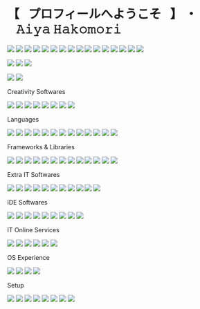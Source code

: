 # 【⠀プロフィールへようこそ⠀】 ・⠀𝙰𝚒𝚢𝚊 𝙷𝚊𝚔𝚘𝚖𝚘𝚛𝚒

[![](https://img.shields.io/badge/-⠀Twitch⠀-%23000000?style=for-the-badge&logo=twitch&color=6441a5&logoColor=ffffff)](https://twitch.tv/boxuchan)
[![](https://img.shields.io/badge/-⠀YouTube⠀-%23181717?style=for-the-badge&logo=youtube&color=FF0000&logoColor=ffffff)](https://www.youtube.com/channel/UCrvSNYUK5xg2DwpbimJ9DwQ)
[![](https://img.shields.io/badge/-⠀Twitter⠀-%231DA1F2?style=for-the-badge&logo=twitter&logoColor=ffffff)](https://twitter.com/Boxu_Chan)
[![](https://img.shields.io/badge/-⠀Instagram⠀-%23181717?style=for-the-badge&logo=instagram&color=E1306C&logoColor=ffffff)](https://instagram.com/boxu.chan)
[![](https://img.shields.io/badge/-⠀Steam⠀-%23181717?style=for-the-badge&logo=steam&color=171a21&logoColor=ffffff)](https://steamcommunity.com/id/BoxuChan)
[![](https://img.shields.io/badge/-⠀Xbox⠀-%23181717?style=for-the-badge&logo=xbox&color=107C10&logoColor=ffffff)](https://account.xbox.com/en-us/profile?gamertag=BoxuChan)
[![](https://img.shields.io/website?down_color=ff4c54&down_message=OFFLINE%20%E2%9D%8C&label=Boxu.fr&logo=pkgsrc&logoColor=ffffff&style=for-the-badge&up_message=ONLINE%20%E2%9C%94%EF%B8%8F&url=https%3A%2F%2Fboxu.fr)](https://boxu.fr/)
[![](https://img.shields.io/badge/-⠀Linktree⠀-%23181717?style=for-the-badge&logo=linktree&color=31C3A2&logoColor=ffffff)](https://linktr.ee/boxu)
[![](https://img.shields.io/badge/-⠀GitHub⠀-%23181717?style=for-the-badge&logo=github)](https://github.com/BoxuChan)
[![](https://img.shields.io/badge/-⠀GoFundMe⠀-%23181717?style=for-the-badge&logo=gofundme)](https://github.com/BoxuChan)
[![](https://img.shields.io/badge/-⠀Ko–Fi⠀-%23181717?style=for-the-badge&logo=kofi)](https://github.com/BoxuChan)
[![](https://img.shields.io/badge/-⠀MyAnimeList⠀-%23181717?style=for-the-badge&logo=myanimelist)](https://github.com/BoxuChan)
[![](https://img.shields.io/badge/-⠀Origin⠀-%23181717?style=for-the-badge&logo=origin)](https://github.com/BoxuChan)
[![](https://img.shields.io/badge/-⠀osu!⠀-%23181717?style=for-the-badge&logo=osu)](https://github.com/BoxuChan)
[![](https://img.shields.io/badge/-⠀PayPal⠀-%23181717?style=for-the-badge&logo=paypal)](https://github.com/BoxuChan)
[![](https://img.shields.io/badge/-⠀Patreon⠀-%23181717?style=for-the-badge&logo=patreon)](https://github.com/BoxuChan)

[![](https://img.shields.io/discord/932906923236401182?style=for-the-badge&logo=discord&logoColor=8f98ec&color=7289da&label=⠀Tower%20of%20Fantasy⠀)](https://discord.gg/dwmB5Vb6pT)
[![](https://img.shields.io/discord/513390882771173397?style=for-the-badge&logo=discord&logoColor=8f98ec&color=7289da&label=⠀✧%20Hako%20|%20箱%20✽⠀)](https://discord.gg/BPVmDNC)
[![](https://img.shields.io/discord/921159444673482833?style=for-the-badge&logo=discord&logoColor=8f98ec&color=7289da&label=⠀✦%20Mikazuki%20|%20三日月%20☾⠀)](https://discord.gg/z7J8pRatHU)

![](https://img.shields.io/date/1037374200?style=for-the-badge&logo=homeassistantcommunitystore&label=⠀Birth%20Day⠀)
![](https://img.shields.io/date/1408113000?style=for-the-badge&logo=gnometerminal&label=⠀Started%20Coding⠀)

Creativity Softwares

![](https://img.shields.io/badge/-⠀After%20Effects⠀-%23000000?style=for-the-badge&logo=adobeaftereffects)
![](https://img.shields.io/badge/-⠀After%20Illustrator⠀-%23000000?style=for-the-badge&logo=adobeillustrator)
![](https://img.shields.io/badge/-⠀After%20Photoshop⠀-%23000000?style=for-the-badge&logo=adobephotoshop)
![](https://img.shields.io/badge/-⠀After%20Premiere%20Pro⠀-%23000000?style=for-the-badge&logo=adobepremierepro)
![](https://img.shields.io/badge/-⠀After%20XD⠀-%23000000?style=for-the-badge&logo=adobexd)
![](https://img.shields.io/badge/-⠀Canva⠀-%23000000?style=for-the-badge&logo=canva)
![](https://img.shields.io/badge/-⠀Cinema%204D⠀-%23000000?style=for-the-badge&logo=cinema4d)
![](https://img.shields.io/badge/-⠀Audacity⠀-%23000000?style=for-the-badge&logo=audacity)

Languages

![](https://img.shields.io/badge/-⠀C⠀-%23000000?style=for-the-badge&logo=c)
![](https://img.shields.io/badge/-⠀C#⠀-%23000000?style=for-the-badge&logo=csharp)
![](https://img.shields.io/badge/-⠀C++⠀-%23000000?style=for-the-badge&logo=cplusplus)
![](https://img.shields.io/badge/-⠀CSS3⠀-%23000000?style=for-the-badge&logo=css3)
![](https://img.shields.io/badge/-⠀HTML5⠀-%23000000?style=for-the-badge&logo=html5)
![](https://img.shields.io/badge/-⠀Java⠀-%23000000?style=for-the-badge&logo=java)
![](https://img.shields.io/badge/-⠀JavaScript⠀-%23000000?style=for-the-badge&logo=javascript)
![](https://img.shields.io/badge/-⠀Kotlin⠀-%23000000?style=for-the-badge&logo=kotlin)
![](https://img.shields.io/badge/-⠀MySQL⠀-%23000000?style=for-the-badge&logo=mysql)
![](https://img.shields.io/badge/-⠀PHP⠀-%23000000?style=for-the-badge&logo=php)
![](https://img.shields.io/badge/-⠀Python⠀-%23000000?style=for-the-badge&logo=python)
![](https://img.shields.io/badge/-⠀R⠀-%23000000?style=for-the-badge&logo=r)
![](https://img.shields.io/badge/-⠀TypeScript⠀-%23000000?style=for-the-badge&logo=typescript)

Frameworks & Libraries

![](https://img.shields.io/badge/-⠀Angular⠀-%23000000?style=for-the-badge&logo=angular)
![](https://img.shields.io/badge/-⠀AngularJS⠀-%23000000?style=for-the-badge&logo=angularjs)
![](https://img.shields.io/badge/-⠀Bootstrap⠀-%23000000?style=for-the-badge&logo=bootstrap)
![](https://img.shields.io/badge/-⠀Ember.JS⠀-%23000000?style=for-the-badge&logo=emberdotjs)
![](https://img.shields.io/badge/-⠀FontAwesome⠀-%23000000?style=for-the-badge&logo=fontawesome)
![](https://img.shields.io/badge/-⠀Ionic⠀-%23000000?style=for-the-badge&logo=ionic)
![](https://img.shields.io/badge/-⠀JQuery⠀-%23000000?style=for-the-badge&logo=jquery)
![](https://img.shields.io/badge/-⠀Laravel⠀-%23000000?style=for-the-badge&logo=laravel)
![](https://img.shields.io/badge/-⠀React⠀-%23000000?style=for-the-badge&logo=react)
![](https://img.shields.io/badge/-⠀Semantic%20UI⠀-%23000000?style=for-the-badge&logo=semanticuireact)
![](https://img.shields.io/badge/-⠀Swiper⠀-%23000000?style=for-the-badge&logo=swiper)
![](https://img.shields.io/badge/-⠀Symfony⠀-%23000000?style=for-the-badge&logo=symfony)
![](https://img.shields.io/badge/-⠀Vue.JS⠀-%23000000?style=for-the-badge&logo=vuedotjs)

Extra IT Softwares

![](https://img.shields.io/badge/-⠀Arduino⠀-%23000000?style=for-the-badge&logo=arduino)
![](https://img.shields.io/badge/-⠀Maven⠀-%23000000?style=for-the-badge&logo=apachemaven)
![](https://img.shields.io/badge/-⠀AutoHotkey⠀-%23000000?style=for-the-badge&logo=autohotkey)
![](https://img.shields.io/badge/-⠀Git⠀-%23000000?style=for-the-badge&logo=git)
![](https://img.shields.io/badge/-⠀GitHub⠀-%23000000?style=for-the-badge&logo=github)
![](https://img.shields.io/badge/-⠀GitLab⠀-%23000000?style=for-the-badge&logo=gitlab)
![](https://img.shields.io/badge/-⠀LaTeX⠀-%23000000?style=for-the-badge&logo=latex)
![](https://img.shields.io/badge/-⠀NPM⠀-%23000000?style=for-the-badge&logo=npm)
![](https://img.shields.io/badge/-⠀PHPMyAdmin⠀-%23000000?style=for-the-badge&logo=phpmyadmin)
![](https://img.shields.io/badge/-⠀Virtual%20Box⠀-%23000000?style=for-the-badge&logo=virtualbox)
![](https://img.shields.io/badge/-⠀WordPress⠀-%23000000?style=for-the-badge&logo=wordpress)

IDE Softwares

![](https://img.shields.io/badge/-⠀Apache%20NetBeans%20IDE⠀-%23000000?style=for-the-badge&logo=apachenetbeanside)
![](https://img.shields.io/badge/-⠀Atom⠀-%23000000?style=for-the-badge&logo=atom)
![](https://img.shields.io/badge/-⠀Eclipse%20IDE⠀-%23000000?style=for-the-badge&logo=eclipseide)
![](https://img.shields.io/badge/-⠀JetBrains⠀-%23000000?style=for-the-badge&logo=jetbrains)
![](https://img.shields.io/badge/-⠀Jupyter⠀-%23000000?style=for-the-badge&logo=jupyter)
![](https://img.shields.io/badge/-⠀Notepad++⠀-%23000000?style=for-the-badge&logo=notepadplusplus)
![](https://img.shields.io/badge/-⠀Sublime%20Text⠀-%23000000?style=for-the-badge&logo=sublimetext)
![](https://img.shields.io/badge/-⠀Visual%20Studio⠀-%23000000?style=for-the-badge&logo=visualstudio)
![](https://img.shields.io/badge/-⠀Visual%20Studio%20Code⠀-%23000000?style=for-the-badge&logo=visualstudiocode)

IT Online Services

![](https://img.shields.io/badge/-⠀Atlassian⠀-%23000000?style=for-the-badge&logo=atlassian)
![](https://img.shields.io/badge/-⠀Curse%20Forge⠀-%23000000?style=for-the-badge&logo=curseforge)
![](https://img.shields.io/badge/-⠀CPanel⠀-%23000000?style=for-the-badge&logo=cpanel)
![](https://img.shields.io/badge/-⠀Heroku⠀-%23000000?style=for-the-badge&logo=heroku)
![](https://img.shields.io/badge/-⠀OVH⠀-%23000000?style=for-the-badge&logo=ovh)
![](https://img.shields.io/badge/-⠀Plesk⠀-%23000000?style=for-the-badge&logo=plesk)

OS Experience

![](https://img.shields.io/badge/-⠀Android⠀-%23000000?style=for-the-badge&logo=android)
![](https://img.shields.io/badge/-⠀iOS⠀-%23000000?style=for-the-badge&logo=ios)
![](https://img.shields.io/badge/-⠀Ubuntu⠀-%23000000?style=for-the-badge&logo=linux)
![](https://img.shields.io/badge/-⠀Windows⠀-%23000000?style=for-the-badge&logo=windows)

Setup

![](https://img.shields.io/badge/-⠀ASUS%20PRIME%20B660–PLUS%20D4⠀-%23000000?style=for-the-badge&logo=asus)
![](https://img.shields.io/badge/-⠀Dell%20SE2222H%20x2⠀-%23000000?style=for-the-badge&logo=dell)
![](https://img.shields.io/badge/-⠀12th%20Gen%20Intel(R)%20Core(TM)%20i5–12600K%20@%204.20%20GHz⠀-%23000000?style=for-the-badge&logo=intel)
![](https://img.shields.io/badge/-⠀NVIDIA%20GeForce%20RTX%203080⠀-%23000000?style=for-the-badge&logo=nvidia)
![](https://img.shields.io/badge/-⠀16%20GB%20Corsair%20Vengeance%20RGB%20PRO%2DDR4%20(3200MHz)⠀-%23000000?style=for-the-badge&logo=corsair)
![](https://img.shields.io/badge/-⠀H510%20Mid–Tower%20Case⠀-%23000000?style=for-the-badge&logo=nzxt)
![](https://img.shields.io/badge/-⠀1.0%20TB%20WD_BLACK%20SN850%20M.2%20NVMe%20(7000%20MB/s)⠀-%23000000?style=for-the-badge&logo=westerndigital)
![](https://img.shields.io/badge/-⠀2.0%20TB%20Seagate%20BarraCuda%20HDD%20(7200%20RPM)⠀-%23000000?style=for-the-badge&logo=seagate)


